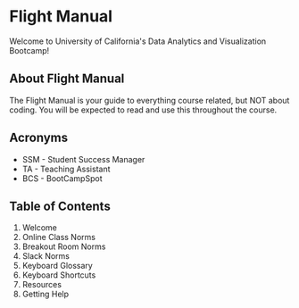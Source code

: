# Flight Manual

Welcome to University of California's Data Analytics and Visualization Bootcamp!

## About Flight Manual

The Flight Manual is your guide to everything course related, but NOT about coding. You will be expected to read and use this throughout the course. 

## Acronyms

* SSM - Student Success Manager
* TA - Teaching Assistant
* BCS - BootCampSpot

## Table of Contents

01. Welcome
02. Online Class Norms
03. Breakout Room Norms
04. Slack Norms
05. Keyboard Glossary
06. Keyboard Shortcuts
07. Resources
08. Getting Help
